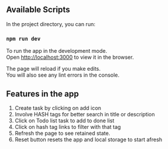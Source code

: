 ## Available Scripts

In the project directory, you can run:

### `npm run dev`

To run the app in the development mode.<br />
Open [http://localhost:3000](http://localhost:3000) to view it in the browser.

The page will reload if you make edits.<br />
You will also see any lint errors in the console.

## Features in the app

1. Create task by clicking on add icon
2. Involve HASH tags for better search in title or description
3. Click on Todo list task to add to done list
4. Click on hash tag links to filter with that tag
5. Refresh the page to see retained state.
6. Reset button resets the app and local storage to start afresh

